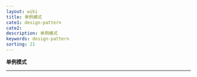 ```yaml
---
layout: wiki
title: 单例模式
cate1: design-pattern
cate2: 
description: 单例模式
keywords: design-pattern
sorting: 21
---
```


**单例模式**

------





